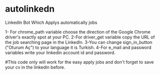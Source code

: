 # autolinkedn
Linkedln Bot Which Applys automatically jobs

1- For chrome_path variable choose the direction of the Google Chrome driver's exactly spot at your PC.
2-For driver_get variable copy the URL of the job searching page in the Linkedln.
3-You can change sign_in_button ("Oturum Aç") to your language it is Turkish.
4-For e_mail and password variables write your linkedin account id and password.

#This code only will work for the easy apply jobs and don't forget to save your cv in the linkedin before.
